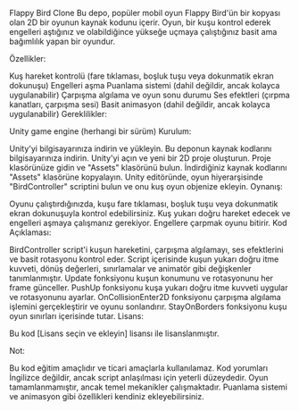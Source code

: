 Flappy Bird Clone
Bu depo, popüler mobil oyun Flappy Bird'ün bir kopyası olan 2D bir oyunun kaynak kodunu içerir. Oyun, bir kuşu kontrol ederek engelleri aştığınız ve olabildiğince yükseğe uçmaya çalıştığınız basit ama bağımlılık yapan bir oyundur.

Özellikler:

Kuş hareket kontrolü (fare tıklaması, boşluk tuşu veya dokunmatik ekran dokunuşu)
Engelleri aşma
Puanlama sistemi (dahil değildir, ancak kolayca uygulanabilir)
Çarpışma algılama ve oyun sonu durumu
Ses efektleri (çırpma kanatları, çarpışma sesi)
Basit animasyon (dahil değildir, ancak kolayca uygulanabilir)
Gereklilikler:

Unity game engine (herhangi bir sürüm)
Kurulum:

Unity'yi bilgisayarınıza indirin ve yükleyin.
Bu deponun kaynak kodlarını bilgisayarınıza indirin.
Unity'yi açın ve yeni bir 2D proje oluşturun.
Proje klasörünüze gidin ve "Assets" klasörünü bulun.
İndirdiğiniz kaynak kodlarını "Assets" klasörüne kopyalayın.
Unity editöründe, oyun hiyerarşisinde "BirdController" scriptini bulun ve onu kuş oyun objenize ekleyin.
Oynanış:

Oyunu çalıştırdığınızda, kuşu fare tıklaması, boşluk tuşu veya dokunmatik ekran dokunuşuyla kontrol edebilirsiniz.
Kuş yukarı doğru hareket edecek ve engelleri aşmaya çalışmanız gerekiyor.
Engellere çarpmak oyunu bitirir.
Kod Açıklaması:

BirdController script'i kuşun hareketini, çarpışma algılamayı, ses efektlerini ve basit rotasyonu kontrol eder.
Script içerisinde kuşun yukarı doğru itme kuvveti, dönüş değerleri, sınırlamalar ve animatör gibi değişkenler tanımlanmıştır.
Update fonksiyonu kuşun konumunu ve rotasyonunu her frame günceller.
PushUp fonksiyonu kuşa yukarı doğru itme kuvveti uygular ve rotasyonunu ayarlar.
OnCollisionEnter2D fonksiyonu çarpışma algılama işlemini gerçekleştirir ve oyunu sonlandırır.
StayOnBorders fonksiyonu kuşu oyun sınırları içerisinde tutar.
Lisans:

Bu kod [Lisans seçin ve ekleyin] lisansı ile lisanslanmıştır.

Not:

Bu kod eğitim amaçlıdır ve ticari amaçlarla kullanılamaz. Kod yorumları İngilizce değildir, ancak script anlaşılması için yeterli düzeydedir. Oyun tamamlanmamıştır, ancak temel mekanikler çalışmaktadır. Puanlama sistemi ve animasyon gibi özellikleri kendiniz ekleyebilirsiniz.
